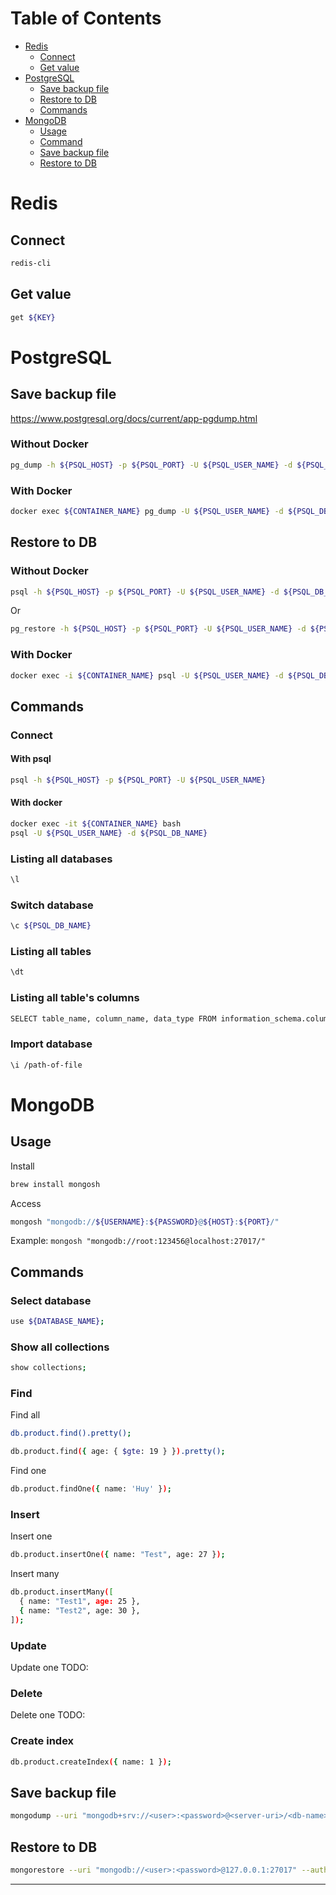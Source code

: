 # Table of Contents

- [Redis](#redis)
  - [Connect](#connect)
  - [Get value](#get-value)
- [PostgreSQL](#postgresql)
  - [Save backup file](#save-backup-file)
  - [Restore to DB](#restore-to-db)
  - [Commands](#commands)
- [MongoDB](#mongodb)
  - [Usage](#usage)
  - [Command](#commands-1)
  - [Save backup file](#save-backup-file-1)
  - [Restore to DB](#restore-to-db-1)

# Redis

## Connect

```bash
redis-cli
```

## Get value

```bash
get ${KEY}
```

# PostgreSQL

## Save backup file

https://www.postgresql.org/docs/current/app-pgdump.html

### Without Docker

```bash
pg_dump -h ${PSQL_HOST} -p ${PSQL_PORT} -U ${PSQL_USER_NAME} -d ${PSQL_DB_NAME} > ${BACKUP_NAME}.sql
```

### With Docker

```bash
docker exec ${CONTAINER_NAME} pg_dump -U ${PSQL_USER_NAME} -d ${PSQL_DB_NAME} > ${BACKUP_NAME}.sql
```

## Restore to DB

### Without Docker

```bash
psql -h ${PSQL_HOST} -p ${PSQL_PORT} -U ${PSQL_USER_NAME} -d ${PSQL_DB_NAME} < ${BACKUP_NAME}.sql
```

Or

```bash
pg_restore -h ${PSQL_HOST} -p ${PSQL_PORT} -U ${PSQL_USER_NAME} -d ${PSQL_DB_NAME} < ${BACKUP_NAME}.sql
```

### With Docker

```bash
docker exec -i ${CONTAINER_NAME} psql -U ${PSQL_USER_NAME} -d ${PSQL_DB_NAME} < ${BACKUP_NAME}.sql
```

## Commands

### Connect

#### With psql

```bash
psql -h ${PSQL_HOST} -p ${PSQL_PORT} -U ${PSQL_USER_NAME}
```

#### With docker

```bash
docker exec -it ${CONTAINER_NAME} bash
psql -U ${PSQL_USER_NAME} -d ${PSQL_DB_NAME}
```

### Listing all databases

```bash
\l
```

### Switch database

```bash
\c ${PSQL_DB_NAME}
```

### Listing all tables

```bash
\dt
```

### Listing all table's columns

```bash
SELECT table_name, column_name, data_type FROM information_schema.columns WHERE table_name='${TABLE_NAME}';
```

### Import database

```bash
\i /path-of-file
```

# MongoDB

## Usage

Install

```bash
brew install mongosh
```

Access

```bash
mongosh "mongodb://${USERNAME}:${PASSWORD}@${HOST}:${PORT}/"
```

Example: `mongosh "mongodb://root:123456@localhost:27017/"`

## Commands

### Select database

```bash
use ${DATABASE_NAME};
```

### Show all collections

```bash
show collections;
```

### Find

Find all

```bash
db.product.find().pretty();
```

```bash
db.product.find({ age: { $gte: 19 } }).pretty();
```

Find one

```bash
db.product.findOne({ name: 'Huy' });
```

### Insert

Insert one

```bash
db.product.insertOne({ name: "Test", age: 27 });
```

Insert many

```bash
db.product.insertMany([
  { name: "Test1", age: 25 },
  { name: "Test2", age: 30 },
]);
```

### Update

Update one
TODO:

### Delete

Delete one
TODO:

### Create index

```bash
db.product.createIndex({ name: 1 });
```

## Save backup file

```bash
mongodump --uri "mongodb+srv://<user>:<password>@<server-uri>/<db-name>" -o ./mongo-backup --collection=<collection-name> --gzip --authenticationDatabase=admin
```

## Restore to DB

```bash
mongorestore --uri "mongodb://<user>:<password>@127.0.0.1:27017" --authenticationDatabase=admin ./mongo-backup/
```

---
